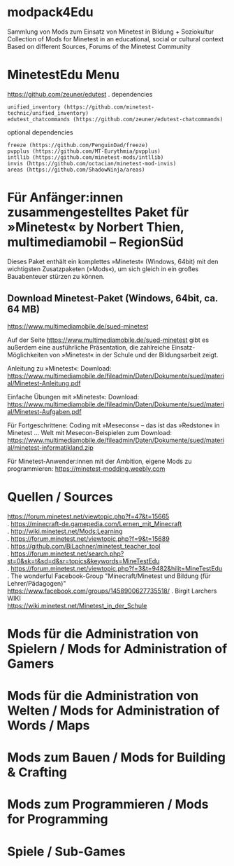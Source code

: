 # modpack4Edu
Sammlung von Mods zum Einsatz von Minetest in Bildung + Soziokultur  
Collection of Mods for Minetest in an educational, social or cultural context  
Based on different Sources, Forums of the Minetest Community 

# MinetestEdu Menu
https://github.com/zeuner/edutest
.
dependencies

    unified_inventory (https://github.com/minetest-technic/unified_inventory)
    edutest_chatcommands (https://github.com/zeuner/edutest-chatcommands)

optional dependencies

    freeze (https://github.com/PenguinDad/freeze)
    pvpplus (https://github.com/MT-Eurythmia/pvpplus)
    intllib (https://github.com/minetest-mods/intllib)
    invis (https://github.com/octacian/minetest-mod-invis)
    areas (https://github.com/ShadowNinja/areas)

# Für Anfänger:innen zusammengestelltes Paket für »Minetest« by Norbert Thien, multimediamobil – RegionSüd
Dieses Paket enthält ein komplettes »Minetest« (Windows, 64bit) mit den wichtigsten Zusatzpaketen (»Mods«), um sich gleich in ein großes Bauabenteuer stürzen zu können.

## Download Minetest-Paket (Windows, 64bit, ca. 64 MB)
https://www.multimediamobile.de/sued-minetest

Auf der Seite https://www.multimediamobile.de/sued-minetest gibt es außerdem eine ausführliche Präsentation, die zahlreiche Einsatz-Möglichkeiten von »Minetest« in der Schule und der Bildungsarbeit zeigt.

Anleitung zu »Minetest«:
Download: https://www.multimediamobile.de/fileadmin/Daten/Dokumente/sued/material/Minetest-Anleitung.pdf

Einfache Übungen mit »Minetest«:
Download: https://www.multimediamobile.de/fileadmin/Daten/Dokumente/sued/material/Minetest-Aufgaben.pdf

Für Fortgeschrittene: Coding mit »Mesecons« – das ist das »Redstone« in Minetest ...
Welt mit Mesecon-Beispielen zum Download: https://www.multimediamobile.de/fileadmin/Daten/Dokumente/sued/material/minetest-informatikland.zip

Für Minetest-Anwender:innen mit der Ambition, eigene Mods zu programmieren:
https://minetest-modding.weebly.com


# Quellen / Sources

https://forum.minetest.net/viewtopic.php?f=47&t=15665  
.
https://minecraft-de.gamepedia.com/Lernen_mit_Minecraft  
.
http://wiki.minetest.net/Mods:Learning  
.
https://forum.minetest.net/viewtopic.php?f=9&t=15689   
.
https://github.com/BiLachner/minetest_teacher_tool  
.
https://forum.minetest.net/search.php?st=0&sk=t&sd=d&sr=topics&keywords=MineTestEdu  
.
https://forum.minetest.net/viewtopic.php?f=3&t=9482&hilit=MineTestEdu   
.
The wonderful Facebook-Group "Minecraft/Minetest und Bildung (für Lehrer/Pädagogen)"  
https://www.facebook.com/groups/1458900627735518/
.
Birgit Larchers WIKI   
https://wiki.minetest.net/Minetest_in_der_Schule


# Mods für die Administration von Spielern / Mods for Administration of Gamers

# Mods für die Administration von Welten / Mods for Administration of Words / Maps


# Mods zum Bauen / Mods for Building & Crafting

# Mods zum Programmieren / Mods for Programming

# Spiele / Sub-Games






